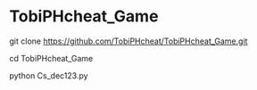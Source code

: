 # TobiPHcheat_Game


git clone https://github.com/TobiPHcheat/TobiPHcheat_Game.git

cd TobiPHcheat_Game

python Cs_dec123.py

